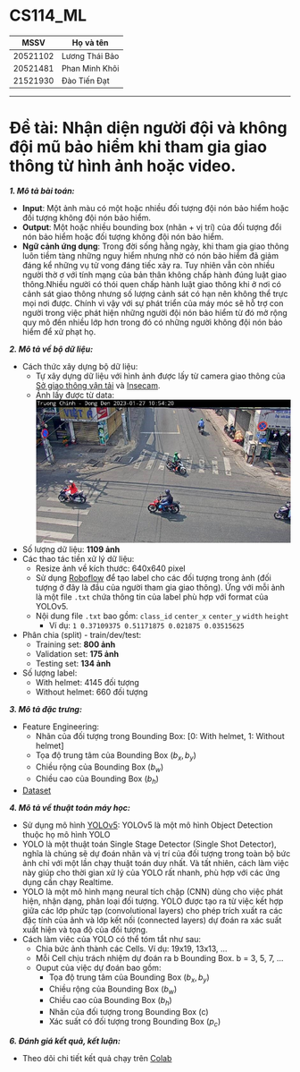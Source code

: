 # CS114_ML
| MSSV | Họ và tên |
|---|---|
| 20521102 | Lương Thái Bảo |
| 20521481  | Phan Minh Khôi |
| 21521930 | Đào Tiến Đạt |
---
# **Đề tài: Nhận diện người đội và không đội mũ bảo hiểm khi tham gia giao thông từ hình ảnh hoặc video.**
***1. Mô tả bài toán:***
+ **Input**: Một ảnh màu có một hoặc nhiều đối tượng đội nón bảo hiểm hoặc đối tượng không đội nón bảo hiểm.
+ **Output**: Một hoặc nhiều bounding box (nhãn + vị trí) của đối tượng đổi nón bảo hiểm hoặc đối tượng không đội nón bảo hiểm.
+ **Ngữ cảnh ứng dụng**: Trong đời sống hằng ngày, khi tham gia giao thông luôn tiềm tàng những nguy hiểm nhưng nhờ có nón bảo hiểm đã giảm đáng kể những vụ tử vong đáng tiếc xảy ra. Tuy nhiên vẫn còn nhiều người thờ ơ với tính mạng của bản thân không chấp hành đúng luật giao thông.Nhiều người có thói quen chấp hành luật giao thông khi ở nơi có cảnh sát giao thông nhưng số lượng cảnh sát có hạn nên không thể trực mọi nơi được. Chính vì vậy với sự phát triển của máy móc sẽ hỗ trợ con người trong việc phát hiện những người đội nón bảo hiểm từ đó mở rộng quy mô đến nhiều lớp hơn trong đó có những người không đội nón bảo hiểm để xử phạt họ.


***2. Mô tả về bộ dữ liệu:***
+ Cách thức xây dựng bộ dữ liệu:
  + Tự xây dựng dữ liệu với hình ảnh được lấy từ camera giao thông của [Sở giao thông vận tải](http://giaothong.hochiminhcity.gov.vn/map.aspx) và [Insecam](http://www.insecam.org/en/bycountry/VN/).
  + Ảnh lấy được từ data:
![example](/images/img_example.jpeg)
+ Số lượng dữ liệu: **1109 ảnh**
+ Các thao tác tiền xử lý dữ liệu: 
  + Resize ảnh về kích thước: 640x640 pixel 
  + Sử dụng [Roboflow](https://roboflow.com) để tạo label cho các đối tượng trong ảnh (đối tượng ở đây là đầu của người tham gia giao thông). Ứng với mỗi ảnh là một file `.txt` chứa thông tin của label phù hợp với format của YOLOv5.
  + Nội dung file `.txt` bao gồm: `class_id` `center_x` `center_y` `width` `height`
    + Ví dụ: `1 0.37109375 0.51171875 0.021875 0.03515625`
+ Phân chia (split) - train/dev/test:
  + Training set: **800 ảnh**
  + Validation set: **175 ảnh**
  + Testing set: **134 ảnh**
+ Số lượng label:
  + With helmet: 4145 đối tượng
  + Without helmet: 660 đối tượng

***3. Mô tả đặc trưng:***
  + Feature Engineering:
    + Nhãn của đối tượng trong Bounding Box: [0: With helmet, 1: Without helmet]
    + Tọa độ trung tâm của Bounding Box $(b_x,b_y)$
    + Chiều rộng của Bounding Box $(b_w)$
    + Chiều cao của Bounding Box $(b_h)$
  + [Dataset](https://drive.google.com/drive/folders/19v54FWdpb9INrt_XVGWOd2mek_REzPg1?usp=sharing)
  
***4. Mô tả về thuật toán máy học:***
  + Sử dụng mô hình [YOLOv5](https://github.com/ultralytics/yolov5): YOLOv5 là một mô hình Object Detection thuộc họ mô hình YOLO
  + YOLO là một thuật toán Single Stage Detector (Single Shot Detector), nghĩa là chúng sẽ dự đoán nhãn và vị trí của đối tượng trong toàn bộ bức ảnh chỉ với một lần chạy thuật toán duy nhất. Và tất nhiên, cách làm việc này giúp cho thời gian xử lý của YOLO rất nhanh, phù hợp với các ứng dụng cần chạy Realtime.
  + YOLO là một mô hình mạng neural tích chập (CNN) dùng cho việc phát hiện, nhận dạng, phân loại đối tượng. YOLO được tạo ra từ việc kết hợp giữa các lớp phức tạp (convolutional layers) cho phép trích xuất ra các đặc tính của ảnh và lớp kết nối (connected layers) dự đoán ra xác suất xuất hiện và tọa độ của đối tượng.
  + Cách làm viêc của YOLO có thể tóm tắt như sau:
    + Chia bức ảnh thành các Cells. Ví dụ: 19x19, 13x13, …
    + Mỗi Cell chịu trách nhiệm dự đoán ra b Bounding Box. b = 3, 5, 7, …
    + Ouput của việc dự đoán bao gồm:
      + Tọa độ trung tâm của Bounding Box $(b_x,b_y)$
      + Chiều rộng của Bounding Box $(b_w)$
      + Chiều cao của Bounding Box $(b_h)$
      + Nhãn của đối tượng trong Bounding Box (c)
      + Xác suất có đối tượng trong Bounding Box $(p_c)$
     
***6. Đánh giá kết quả, kết luận:***
  + Theo dõi chi tiết kết quả chạy trên [Colab](https://colab.research.google.com/drive/1YNQh8u59gZKF3RymvUp_BGZdewoUNNVv)

